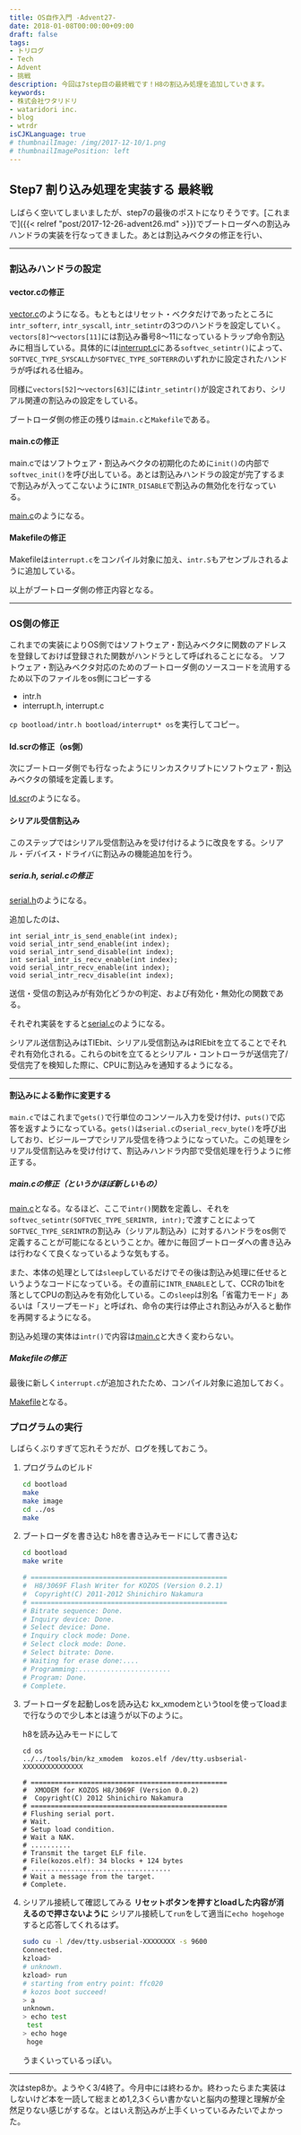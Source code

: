 ```yaml
---
title: OS自作入門 -Advent27-
date: 2018-01-08T00:00:00+09:00
draft: false
tags:
- トリログ
- Tech
- Advent
- 挑戦
description: 今回は7step目の最終戦です！H8の割込み処理を追加していきます。
keywords:
- 株式会社ワタリドリ
- wataridori inc.
- blog
- wtrdr
isCJKLanguage: true
# thumbnailImage: /img/2017-12-10/1.png
# thumbnailImagePosition: left
---
```


## Step7 割り込み処理を実装する 最終戦

しばらく空いてしまいましたが、step7の最後のポストになりそうです。[これまで]({{< relref "post/2017-12-26-advent26.md" >}})でブートローダへの割込みハンドラの実装を行なってきました。あとは割込みベクタの修正を行い、

-------------------

### 割込みハンドラの設定

#### vector.cの修正

[vector.c](https://github.com/wtrdr/os-advent2017/tree/master/07/bootload/vector.c)のようになる。もともとはリセット・ベクタだけであったところに`intr_softerr`, `intr_syscall`, `intr_setintr`の3つのハンドラを設定していく。`vectors[8]`〜`vectors[11]`には割込み番号8〜11になっているトラップ命令割込みに相当している。具体的には[interrupt.c](https://github.com/wtrdr/os-advent2017/tree/master/07/bootload/interrupt.c)にある`softvec_setintr()`によって、`SOFTVEC_TYPE_SYSCALL`か`SOFTVEC_TYPE_SOFTERR`のいずれかに設定されたハンドラが呼ばれる仕組み。

同様に`vectors[52]`〜`vectors[63]`には`intr_setintr()`が設定されており、シリアル関連の割込みの設定をしている。

ブートローダ側の修正の残りは`main.c`と`Makefile`である。

#### main.cの修正

main.cではソフトウェア・割込みベクタの初期化のために`init()`の内部で`softvec_init()`を呼び出している。あとは割込みハンドラの設定が完了するまで割込みが入ってこないように`INTR_DISABLE`で割込みの無効化を行なっている。

[main.c](https://github.com/wtrdr/os-advent2017/tree/master/07/bootload/main.c)のようになる。

#### Makefileの修正

Makefileは`interrupt.c`をコンパイル対象に加え、`intr.S`もアセンブルされるように追加している。

以上がブートローダ側の修正内容となる。

---------------------------

### OS側の修正

これまでの実装によりOS側ではソフトウェア・割込みベクタに関数のアドレスを登録しておけば登録された関数がハンドラとして呼ばれることになる。
ソフトウェア・割込みベクタ対応のためのブートローダ側のソースコードを流用するため以下のファイルをos側にコピーする

- intr.h
- interrupt.h, interrupt.c

`cp bootload/intr.h bootload/interrupt* os`を実行してコピー。


#### ld.scrの修正（os側）

次にブートローダ側でも行なったようにリンカスクリプトにソフトウェア・割込みベクタの領域を定義します。

[ld.scr](https://github.com/wtrdr/os-advent2017/tree/master/07/os/ld.scr)のようになる。

#### シリアル受信割込み

このステップではシリアル受信割込みを受け付けるように改良をする。シリアル・デバイス・ドライバに割込みの機能追加を行う。

##### seria.h, serial.cの修正

[serial.h](https://github.com/wtrdr/os-advent2017/tree/master/07/os/serial.h)のようになる。

追加したのは、

```
int serial_intr_is_send_enable(int index);
void serial_intr_send_enable(int index);
void serial_intr_send_disable(int index);
int serial_intr_is_recv_enable(int index);
void serial_intr_recv_enable(int index);
void serial_intr_recv_disable(int index);
```

送信・受信の割込みが有効化どうかの判定、および有効化・無効化の関数である。

それぞれ実装をすると[serial.c](https://github.com/wtrdr/os-advent2017/tree/master/07/os/serial.c)のようになる。

シリアル送信割込みはTIEbit、シリアル受信割込みはRIEbitを立てることでそれぞれ有効化される。これらのbitを立てるとシリアル・コントローラが送信完了/受信完了を検知した際に、CPUに割込みを通知するようになる。

-------

#### 割込みによる動作に変更する

`main.c`ではこれまで`gets()`で行単位のコンソール入力を受け付け、`puts()`で応答を返すようになっている。`gets()`は`serial.c`の`serial_recv_byte()`を呼び出しており、ビジーループでシリアル受信を待つようになっていた。この処理をシリアル受信割込みを受け付けて、割込みハンドラ内部で受信処理を行うように修正する。

##### main.cの修正（というかほぼ新しいもの）

[main.c](https://github.com/wtrdr/os-advent2017/tree/master/07/os/main.c)となる。なるほど、ここで`intr()`関数を定義し、それを`softvec_setintr(SOFTVEC_TYPE_SERINTR, intr);`で渡すことによって`SOFTVEC_TYPE_SERINTR`の割込み（シリアル割込み）に対するハンドラをos側で定義することが可能になるということか。確かに毎回ブートローダへの書き込みは行わなくて良くなっているような気もする。

また、本体の処理としては`sleep`しているだけでその後は割込み処理に任せるというようなコードになっている。その直前に`INTR_ENABLE`として、CCRの1bitを落としてCPUの割込みを有効化している。この`sleep`は別名「省電力モード」あるいは「スリープモード」と呼ばれ、命令の実行は停止され割込みが入ると動作を再開するようになる。

割込み処理の実体は`intr()`で内容は[main.c](https://github.com/wtrdr/os-advent2017/tree/master/06/os/main.c)と大きく変わらない。

##### Makefileの修正

最後に新しく`interrupt.c`が追加されたため、コンパイル対象に追加しておく。

[Makefile](https://github.com/wtrdr/os-advent2017/tree/master/07/os/Makefile)となる。

### プログラムの実行

しばらくぶりすぎて忘れそうだが、ログを残しておこう。

1. プログラムのビルド
      ```sh
      cd bootload
      make
      make image
      cd ../os
      make
      ```
1. ブートローダを書き込む
      h8を書き込みモードにして書き込む
      ```sh
      cd bootload
      make write

      # =================================================
      #  H8/3069F Flash Writer for KOZOS (Version 0.2.1)
      #  Copyright(C) 2011-2012 Shinichiro Nakamura
      # =================================================
      # Bitrate sequence: Done.
      # Inquiry device: Done.
      # Select device: Done.
      # Inquiry clock mode: Done.
      # Select clock mode: Done.
      # Select bitrate: Done.
      # Waiting for erase done:....
      # Programming:.......................
      # Program: Done.
      # Complete.
      ```

1. ブートローダを起動しosを読み込む
      kx_xmodemというtoolを使ってloadまで行なうので少し本とは違うが以下のように。

      h8を読み込みモードにして
      ```
      cd os
      ../../tools/bin/kz_xmodem  kozos.elf /dev/tty.usbserial-XXXXXXXXXXXXXXX

      # =================================================
      #  XMODEM for KOZOS H8/3069F (Version 0.0.2)
      #  Copyright(C) 2012 Shinichiro Nakamura
      # =================================================
      # Flushing serial port.
      # Wait.
      # Setup load condition.
      # Wait a NAK.
      # ..........
      # Transmit the target ELF file.
      # File(kozos.elf): 34 blocks + 124 bytes
      # ...................................
      # Wait a message from the target.
      # Complete.
      ```

1. シリアル接続して確認してみる
      **リセットボタンを押すとloadした内容が消えるので押さないように**
      シリアル接続して`run`をして適当に`echo hogehoge`すると応答してくれるはず。

      ```sh
      sudo cu -l /dev/tty.usbserial-XXXXXXXX -s 9600
      Connected.
      kzload>
      # unknown.
      kzload> run
      # starting from entry point: ffc020
      # kozos boot succeed!
      > a
      unknown.
      > echo test
       test
      > echo hoge
       hoge
      ```

      うまくいっているっぽい。

------------------

次はstep8か。ようやく3/4終了。今月中には終わるか。終わったらまた実装はしないけど本を一読して総まとめ1,2,3くらい書かないと脳内の整理と理解が全然足りない感じがするな。とはいえ割込みが上手くいっているみたいでよかった。
